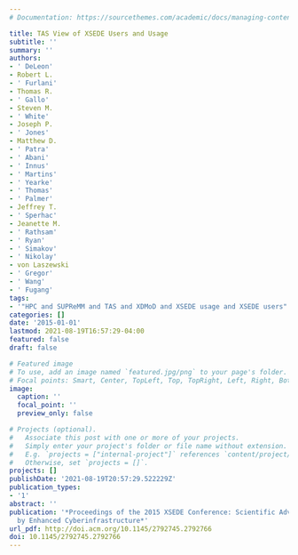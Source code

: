 ```yaml
---
# Documentation: https://sourcethemes.com/academic/docs/managing-content/

title: TAS View of XSEDE Users and Usage
subtitle: ''
summary: ''
authors:
- ' DeLeon'
- Robert L.
- ' Furlani'
- Thomas R.
- ' Gallo'
- Steven M.
- ' White'
- Joseph P.
- ' Jones'
- Matthew D.
- ' Patra'
- ' Abani'
- ' Innus'
- ' Martins'
- ' Yearke'
- ' Thomas'
- ' Palmer'
- Jeffrey T.
- ' Sperhac'
- Jeanette M.
- ' Rathsam'
- ' Ryan'
- ' Simakov'
- ' Nikolay'
- von Laszewski
- ' Gregor'
- ' Wang'
- ' Fugang'
tags:
- '"HPC and SUPReMM and TAS and XDMoD and XSEDE usage and XSEDE users"'
categories: []
date: '2015-01-01'
lastmod: 2021-08-19T16:57:29-04:00
featured: false
draft: false

# Featured image
# To use, add an image named `featured.jpg/png` to your page's folder.
# Focal points: Smart, Center, TopLeft, Top, TopRight, Left, Right, BottomLeft, Bottom, BottomRight.
image:
  caption: ''
  focal_point: ''
  preview_only: false

# Projects (optional).
#   Associate this post with one or more of your projects.
#   Simply enter your project's folder or file name without extension.
#   E.g. `projects = ["internal-project"]` references `content/project/deep-learning/index.md`.
#   Otherwise, set `projects = []`.
projects: []
publishDate: '2021-08-19T20:57:29.522229Z'
publication_types:
- '1'
abstract: ''
publication: '*Proceedings of the 2015 XSEDE Conference: Scientific Advancements Enabled
  by Enhanced Cyberinfrastructure*'
url_pdf: http://doi.acm.org/10.1145/2792745.2792766
doi: 10.1145/2792745.2792766
---
```

